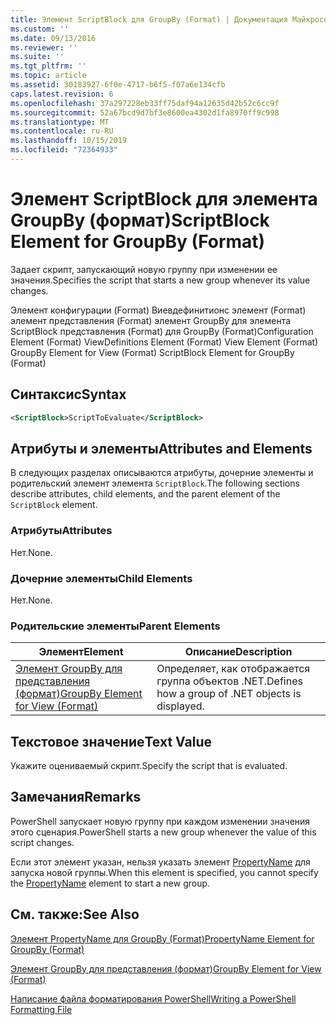 ```yaml
---
title: Элемент ScriptBlock для GroupBy (Format) | Документация Майкрософт
ms.custom: ''
ms.date: 09/13/2016
ms.reviewer: ''
ms.suite: ''
ms.tgt_pltfrm: ''
ms.topic: article
ms.assetid: 30183927-6f0e-4717-b6f5-f07a6e134cfb
caps.latest.revision: 6
ms.openlocfilehash: 37a297228eb33ff75daf94a12635d42b52c6cc9f
ms.sourcegitcommit: 52a67bcd9d7bf3e8600ea4302d1fa8970ff9c998
ms.translationtype: MT
ms.contentlocale: ru-RU
ms.lasthandoff: 10/15/2019
ms.locfileid: "72364933"
---
```

# <a name="scriptblock-element-for-groupby-format"></a><span data-ttu-id="2943f-102">Элемент ScriptBlock для элемента GroupBy (формат)</span><span class="sxs-lookup"><span data-stu-id="2943f-102">ScriptBlock Element for GroupBy (Format)</span></span>

<span data-ttu-id="2943f-103">Задает скрипт, запускающий новую группу при изменении ее значения.</span><span class="sxs-lookup"><span data-stu-id="2943f-103">Specifies the script that starts a new group whenever its value changes.</span></span>

<span data-ttu-id="2943f-104">Элемент конфигурации (Format) Виевдефинитионс элемент (Format) элемент представления (Format) элемент GroupBy для элемента ScriptBlock представления (Format) для GroupBy (Format)</span><span class="sxs-lookup"><span data-stu-id="2943f-104">Configuration Element (Format) ViewDefinitions Element (Format) View Element (Format) GroupBy Element for View (Format) ScriptBlock Element for GroupBy (Format)</span></span>

## <a name="syntax"></a><span data-ttu-id="2943f-105">Синтаксис</span><span class="sxs-lookup"><span data-stu-id="2943f-105">Syntax</span></span>

```xml
<ScriptBlock>ScriptToEvaluate</ScriptBlock>
```

## <a name="attributes-and-elements"></a><span data-ttu-id="2943f-106">Атрибуты и элементы</span><span class="sxs-lookup"><span data-stu-id="2943f-106">Attributes and Elements</span></span>

<span data-ttu-id="2943f-107">В следующих разделах описываются атрибуты, дочерние элементы и родительский элемент элемента `ScriptBlock`.</span><span class="sxs-lookup"><span data-stu-id="2943f-107">The following sections describe attributes, child elements, and the parent element of the `ScriptBlock` element.</span></span>

### <a name="attributes"></a><span data-ttu-id="2943f-108">Атрибуты</span><span class="sxs-lookup"><span data-stu-id="2943f-108">Attributes</span></span>

<span data-ttu-id="2943f-109">Нет.</span><span class="sxs-lookup"><span data-stu-id="2943f-109">None.</span></span>

### <a name="child-elements"></a><span data-ttu-id="2943f-110">Дочерние элементы</span><span class="sxs-lookup"><span data-stu-id="2943f-110">Child Elements</span></span>

<span data-ttu-id="2943f-111">Нет.</span><span class="sxs-lookup"><span data-stu-id="2943f-111">None.</span></span>

### <a name="parent-elements"></a><span data-ttu-id="2943f-112">Родительские элементы</span><span class="sxs-lookup"><span data-stu-id="2943f-112">Parent Elements</span></span>

|<span data-ttu-id="2943f-113">Элемент</span><span class="sxs-lookup"><span data-stu-id="2943f-113">Element</span></span>|<span data-ttu-id="2943f-114">Описание</span><span class="sxs-lookup"><span data-stu-id="2943f-114">Description</span></span>|
|-------------|-----------------|
|[<span data-ttu-id="2943f-115">Элемент GroupBy для представления (формат)</span><span class="sxs-lookup"><span data-stu-id="2943f-115">GroupBy Element for View (Format)</span></span>](./groupby-element-for-view-format.md)|<span data-ttu-id="2943f-116">Определяет, как отображается группа объектов .NET.</span><span class="sxs-lookup"><span data-stu-id="2943f-116">Defines how a group of .NET objects is displayed.</span></span>|

## <a name="text-value"></a><span data-ttu-id="2943f-117">Текстовое значение</span><span class="sxs-lookup"><span data-stu-id="2943f-117">Text Value</span></span>

<span data-ttu-id="2943f-118">Укажите оцениваемый скрипт.</span><span class="sxs-lookup"><span data-stu-id="2943f-118">Specify the script that is evaluated.</span></span>

## <a name="remarks"></a><span data-ttu-id="2943f-119">Замечания</span><span class="sxs-lookup"><span data-stu-id="2943f-119">Remarks</span></span>

<span data-ttu-id="2943f-120">PowerShell запускает новую группу при каждом изменении значения этого сценария.</span><span class="sxs-lookup"><span data-stu-id="2943f-120">PowerShell starts a new group whenever the value of this script changes.</span></span>

<span data-ttu-id="2943f-121">Если этот элемент указан, нельзя указать элемент [PropertyName](propertyname-element-for-groupby-format.md) для запуска новой группы.</span><span class="sxs-lookup"><span data-stu-id="2943f-121">When this element is specified, you cannot specify the [PropertyName](propertyname-element-for-groupby-format.md) element to start a new group.</span></span>

## <a name="see-also"></a><span data-ttu-id="2943f-122">См. также:</span><span class="sxs-lookup"><span data-stu-id="2943f-122">See Also</span></span>

[<span data-ttu-id="2943f-123">Элемент PropertyName для GroupBy (Format)</span><span class="sxs-lookup"><span data-stu-id="2943f-123">PropertyName Element for GroupBy (Format)</span></span>](propertyname-element-for-groupby-format.md)

[<span data-ttu-id="2943f-124">Элемент GroupBy для представления (формат)</span><span class="sxs-lookup"><span data-stu-id="2943f-124">GroupBy Element for View (Format)</span></span>](groupby-element-for-view-format.md)

[<span data-ttu-id="2943f-125">Написание файла форматирования PowerShell</span><span class="sxs-lookup"><span data-stu-id="2943f-125">Writing a PowerShell Formatting File</span></span>](writing-a-powershell-formatting-file.md)
